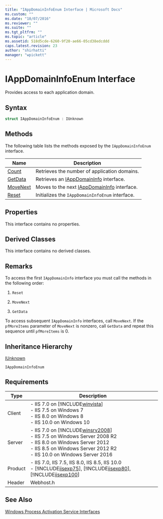 ```yaml
---
title: "IAppDomainInfoEnum Interface | Microsoft Docs"
ms.custom: ""
ms.date: "10/07/2016"
ms.reviewer: ""
ms.suite: ""
ms.tgt_pltfrm: ""
ms.topic: "article"
ms.assetid: 518d5cde-6260-9f20-ae66-05cd38edcddd
caps.latest.revision: 23
author: "shirhatti"
manager: "wpickett"
---
```

# IAppDomainInfoEnum Interface
Provides access to each application domain.  
  
## Syntax  
  
```cpp  
struct IAppDomainInfoEnum : IUnknown  
```  
  
## Methods  
 The following table lists the methods exposed by the `IAppDomainInfoEnum` interface.  
  
|Name|Description|  
|----------|-----------------|  
|[Count](../../web-development-reference\native-code-api-reference/iappdomaininfoenum-count-method.md)|Retrieves the number of application domains.|  
|[GetData](../../web-development-reference\native-code-api-reference/iappdomaininfoenum-getdata-method.md)|Retrieves an [IAppDomainInfo](../../web-development-reference\native-code-api-reference/iappdomaininfo-interface.md) interface.|  
|[MoveNext](../../web-development-reference\native-code-api-reference/iappdomaininfoenum-movenext-method.md)|Moves to the next [IAppDomainInfo](../../web-development-reference\native-code-api-reference/iappdomaininfo-interface.md) interface.|  
|[Reset](../../web-development-reference\native-code-api-reference/iappdomaininfoenum-reset-method.md)|Initializes the `IAppDomainInfoEnum` interface.|  
  
## Properties  
 This interface contains no properties.  
  
## Derived Classes  
 This interface contains no derived classes.  
  
## Remarks  
 To access the first `IAppDomainInfo` interface you must call the methods in the following order:  
  
1.  `Reset`  
  
2.  `MoveNext`  
  
3.  `GetData`  
  
 To access subsequent `IAppDomainInfo` interfaces, call `MoveNext`. If the `pfMoreItems` parameter of `MoveNext` is nonzero, call `GetData` and repeat this sequence until `pfMoreItems` is 0.  
  
## Inheritance Hierarchy  
 [IUnknown](http://go.microsoft.com/fwlink/?LinkId=55951)  
  
 `IAppDomainInfoEnum`  
  
## Requirements  
  
|Type|Description|  
|----------|-----------------|  
|Client|-   IIS 7.0 on [!INCLUDE[winvista](../../wmi-provider/includes/winvista-md.md)]<br />-   IIS 7.5 on Windows 7<br />-   IIS 8.0 on Windows 8<br />-   IIS 10.0 on Windows 10|  
|Server|-   IIS 7.0 on [!INCLUDE[winsrv2008](../../wmi-provider/includes/winsrv2008-md.md)]<br />-   IIS 7.5 on Windows Server 2008 R2<br />-   IIS 8.0 on Windows Server 2012<br />-   IIS 8.5 on Windows Server 2012 R2<br />-   IIS 10.0 on Windows Server 2016|  
|Product|-   IIS 7.0, IIS 7.5, IIS 8.0, IIS 8.5, IIS 10.0<br />-   [!INCLUDE[iisexp75](../../web-development-reference/native-code-api-reference/includes/iisexp75-md.md)], [!INCLUDE[iisexp80](../../web-development-reference/native-code-api-reference/includes/iisexp80-md.md)], [!INCLUDE[iisexp100](../../web-development-reference/native-code-api-reference/includes/iisexp100-md.md)]|  
|Header|Webhost.h|  
  
## See Also  
 [Windows Process Activation Service Interfaces](../../web-development-reference\native-code-api-reference/windows-process-activation-service-interfaces.md)
